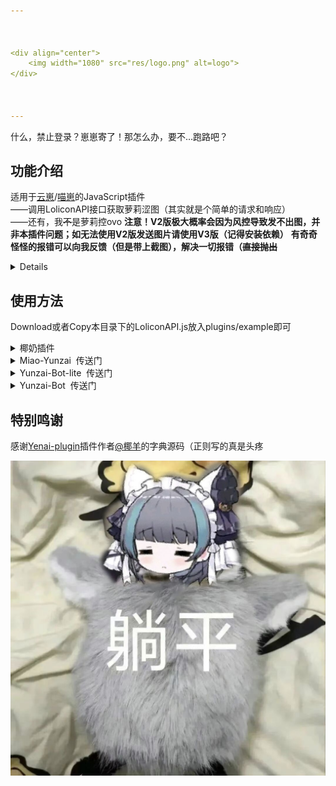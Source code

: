 ```yaml
---



<div align="center">
    <img width="1080" src="res/logo.png" alt=logo">
</div>
   


---
```

<p>什么，禁止登录？崽崽寄了！那怎么办，要不…跑路吧？</p>

## 功能介绍

适用于[云崽](https://gitee.com/Le-niao/Yunzai-Bot)/[喵崽](https://gitee.com/yoimiya-kokomi/Miao-Yunzai)的JavaScript插件
<br>
——调用LoliconAPI接口获取萝莉涩图（其实就是个简单的请求和响应）
<br>
——还有，我<s>不</s>是萝莉控ovo
**注意！V2版极大概率会因为风控导致发不出图，并非本插件问题；如无法使用V2版发送图片请使用V3版（记得安装依赖）**
**有奇奇怪怪的报错可以向我反馈（但是带上截图），解决一切报错（<s>直接抛出</s>**
<details>

- **来份涩图**：返回随机(萝莉)图片
- **来3份涩图**：返回多张随机(萝莉)图片
- **来份碧蓝档案涩图**：返回指定tag图片（可使用“|”分隔tag，最多三个
- **来3份碧蓝档案涩图**：返回多张指定tag图片（可使用“|”分隔tag，最多三个
- **配置**：config里所有参数皆可修改，暂不考虑单独提取为yaml(已实现但未上传，有需要可以联系我，只是懒得维护

</details>



## 使用方法
Download或者Copy本目录下的LoliconAPI.js放入plugins/example即可



<details>
 <summary>椰奶插件</summary> 

- 官网：[Yenai-plugin](https://www.yenai.ren/)
- Gitee：[Yenai-plugin](https://gitee.com/yeyang52/yenai-plugin)&nbsp;&nbsp;(作者：[@椰羊](https://gitee.com/yeyang52))
- Github：[Yenai-plugin](https://github.com/yeyang52/yenai-plugin)&nbsp;&nbsp;(作者：[@椰羊](https://github.com/yeyang52))

</details>

<details>
 <summary>Miao-Yunzai&nbsp;&nbsp;传送门</summary> 

- Gitee：[Miao-Yunzai](https://gitee.com/yoimiya-kokomi/Miao-Yunzai)&nbsp;&nbsp;(作者：[@喵喵](https://gitee.com/yoimiya-kokomi))
- Github：[Miao-Yunzai](https://github.com/yoimiya-kokomi/Miao-Yunzai)&nbsp;&nbsp;(作者：[@喵喵](https://github.com/yoimiya-kokomi))

</details>

<details>
 <summary>Yunzai-Bot-lite&nbsp;&nbsp;传送门</summary>（挺好的，我自用的就是这个，不过需要自行维护和修改…）

- Gitee：[Yunzai-Bot-lite](https://gitee.com/Nwflower/yunzai-bot-lite)&nbsp;&nbsp;(作者：[@听语惊花](https://gitee.com/Nwflower))
- Github：[Yunzai-Bot-lite](https://github.com/Nwflower/yunzai-bot-lite)&nbsp;&nbsp;(作者：[@听语惊花](https://github.com/Nwflower))

</details>

<details>
 <summary>Yunzai-Bot&nbsp;&nbsp;传送门</summary> 

- Gitee：[Yunzai-Bot](https://gitee.com/Le-niao/Yunzai-Bot)&nbsp;&nbsp;(作者：[@Le-niao](https://gitee.com/Le-niao))

</details>

## 特别鸣谢
感谢[Yenai-plugin](https://www.yenai.ren/)插件作者[@椰羊](https://gitee.com/yeyang52)的字典源码（正则写的真是头疼
<div><img width="1080" src="res/face.jpg" alt="face"><div>
